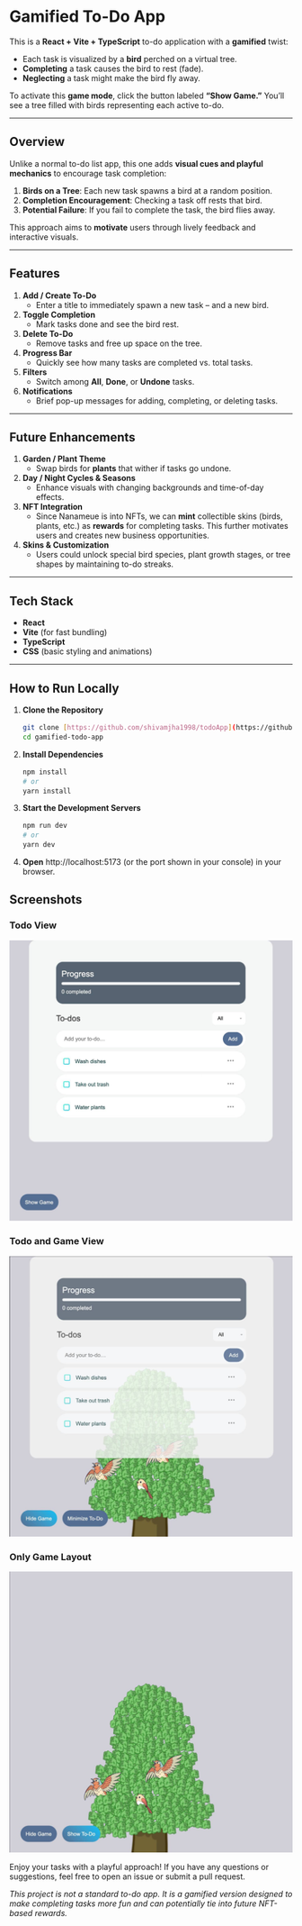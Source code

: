 # Gamified To-Do App

This is a **React + Vite + TypeScript** to-do application with a **gamified** twist:

- Each task is visualized by a **bird** perched on a virtual tree.
- **Completing** a task causes the bird to rest (fade).
- **Neglecting** a task might make the bird fly away.

To activate this **game mode**, click the button labeled **“Show Game.”** You’ll see a tree filled with birds representing each active to-do.

---

## Overview

Unlike a normal to-do list app, this one adds **visual cues and playful mechanics** to encourage task completion:

1.  **Birds on a Tree**: Each new task spawns a bird at a random position.
2.  **Completion Encouragement**: Checking a task off rests that bird.
3.  **Potential Failure**: If you fail to complete the task, the bird flies away.

This approach aims to **motivate** users through lively feedback and interactive visuals.

---

## Features

1.  **Add / Create To-Do**
    - Enter a title to immediately spawn a new task – and a new bird.
2.  **Toggle Completion**
    - Mark tasks done and see the bird rest.
3.  **Delete To-Do**
    - Remove tasks and free up space on the tree.
4.  **Progress Bar**
    - Quickly see how many tasks are completed vs. total tasks.
5.  **Filters**
    - Switch among **All**, **Done**, or **Undone** tasks.
6.  **Notifications**
    - Brief pop-up messages for adding, completing, or deleting tasks.

---

## Future Enhancements

1.  **Garden / Plant Theme**
    - Swap birds for **plants** that wither if tasks go undone.
2.  **Day / Night Cycles & Seasons**
    - Enhance visuals with changing backgrounds and time-of-day effects.
3.  **NFT Integration**
    - Since Nanameue is into NFTs, we can **mint** collectible skins (birds, plants, etc.) as **rewards** for completing tasks. This further motivates users and creates new business opportunities.
4.  **Skins & Customization**
    - Users could unlock special bird species, plant growth stages, or tree shapes by maintaining to-do streaks.

---

## Tech Stack

- **React**
- **Vite** (for fast bundling)
- **TypeScript**
- **CSS** (basic styling and animations)

---

## How to Run Locally

1.  **Clone the Repository**

    ```bash
    git clone [https://github.com/shivamjha1998/todoApp](https://github.com/shivamjha1998/todoApp)
    cd gamified-todo-app
    ```

2.  **Install Dependencies**

    ```bash
    npm install
    # or
    yarn install
    ```

3.  **Start the Development Servers**

    ```bash
    npm run dev
    # or
    yarn dev
    ```

4.  **Open** http://localhost:5173 (or the port shown in your console) in your browser.

## Screenshots

### Todo View

![Todo View](./src/assets/screenshots/onlyTodo.jpg)

### Todo and Game View

![Todo and Game View](./src/assets/screenshots/game&Todo.jpg)

### Only Game Layout

![Only Game Layout](./src/assets/screenshots/onlyGame.jpg)

Enjoy your tasks with a playful approach! If you have any questions or suggestions, feel free to open an issue or submit a pull request.

_This project is not a standard to-do app. It is a gamified version designed to make completing tasks more fun and can potentially tie into future NFT-based rewards._
